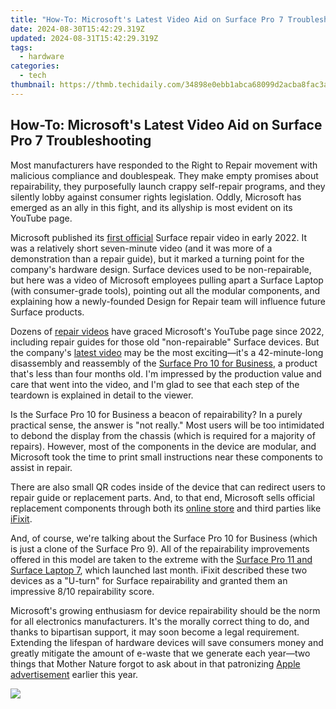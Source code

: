```yaml
---
title: "How-To: Microsoft's Latest Video Aid on Surface Pro 7 Troubleshooting"
date: 2024-08-30T15:42:29.319Z
updated: 2024-08-31T15:42:29.319Z
tags:
  - hardware
categories:
  - tech
thumbnail: https://thmb.techidaily.com/34898e0ebb1abca68099d2acba8fac3a4c33b87872f768fed60cc168fcf66601.jpg
---
```


## How-To: Microsoft's Latest Video Aid on Surface Pro 7 Troubleshooting

Most manufacturers have responded to the Right to Repair movement with malicious compliance and doublespeak. They make empty promises about repairability, they purposefully launch crappy self-repair programs, and they silently lobby against consumer rights legislation. Oddly, Microsoft has emerged as an ally in this fight, and its allyship is most evident on its YouTube page.

 Microsoft published its [first official](https://some-techniques.techidaily.com/fixing-curved-video-gopros-fisheye-issue-for-2024/) Surface repair video in early 2022\. It was a relatively short seven-minute video (and it was more of a demonstration than a repair guide), but it marked a turning point for the company's hardware design. Surface devices used to be non-repairable, but here was a video of Microsoft employees pulling apart a Surface Laptop (with consumer-grade tools), pointing out all the modular components, and explaining how a newly-founded Design for Repair team will influence future Surface products.

 Dozens of [repair videos](https://www.youtube.com/watch?v=th1pZu%5FjCEg&list=PLNA-j%5FcL4mURqC1MFKHV-%5Fju-BOSPPhne) have graced Microsoft's YouTube page since 2022, including repair guides for those old "non-repairable" Surface devices. But the company's [latest video](https://www.youtube.com/watch?v=s6%5FG7esT2Co) may be the most exciting—it's a 42-minute-long disassembly and reassembly of the [Surface Pro 10 for Business](https://screen-mirroring-recording.techidaily.com/updated-2024-approved-the-pros-playbook-3-ways-to-record-competitive-games/), a product that's less than four months old. I'm impressed by the production value and care that went into the video, and I'm glad to see that each step of the teardown is explained in detail to the viewer.

 Is the Surface Pro 10 for Business a beacon of repairability? In a purely practical sense, the answer is "not really." Most users will be too intimidated to debond the display from the chassis (which is required for a majority of repairs). However, most of the components in the device are modular, and Microsoft took the time to print small instructions near these components to assist in repair.

 There are also small QR codes inside of the device that can redirect users to repair guide or replacement parts. And, to that end, Microsoft sells official replacement components through both its [online store](https://www.microsoft.com/en-us/store/b/surface-repair-parts) and third parties like [iFixit](https://buynow-marvelous.techidaily.com/samsung-cf591-an-in-depth-analysis-of-its-capabilities-as-a-gamers-choice/).

 And, of course, we're talking about the Surface Pro 10 for Business (which is just a clone of the Surface Pro 9). All of the repairability improvements offered in this model are taken to the extreme with the [Surface Pro 11 and Surface Laptop 7](https://youtube-videos.techidaily.com/updated-affordable-cameras-for-effective-vloggers/), which launched last month. iFixit described these two devices as a "U-turn" for Surface repairability and granted them an impressive 8/10 repairability score.

 Microsoft's growing enthusiasm for device repairability should be the norm for all electronics manufacturers. It's the morally correct thing to do, and thanks to bipartisan support, it may soon become a legal requirement. Extending the lifespan of hardware devices will save consumers money and greatly mitigate the amount of e-waste that we generate each year—two things that Mother Nature forgot to ask about in that patronizing [Apple advertisement](https://youtu.be/QNv9PRDIhes?si=aCd%5FGl2vSWlmBVWh) earlier this year.

<ins class="adsbygoogle"
     style="display:block"
     data-ad-format="autorelaxed"
     data-ad-client="ca-pub-7571918770474297"
     data-ad-slot="1223367746"></ins>



<ins class="adsbygoogle"
     style="display:block"
     data-ad-client="ca-pub-7571918770474297"
     data-ad-slot="8358498916"
     data-ad-format="auto"
     data-full-width-responsive="true"></ins>



<!-- affiliate ads begin -->
<a href="https://secure.2checkout.com/order/checkout.php?PRODS=4940312&QTY=1&AFFILIATE=108875&CART=1"><img src="https://secure.avangate.com/images/merchant/333ac5d90817d69113471fbb6e531bee/sps-partnership-728x90eng.png" border="0"></a>
<!-- affiliate ads end -->